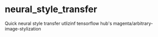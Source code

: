 # neural_style_transfer
Quick neural style transfer utlizinf tensorflow hub's magenta/arbitrary-image-stylization
